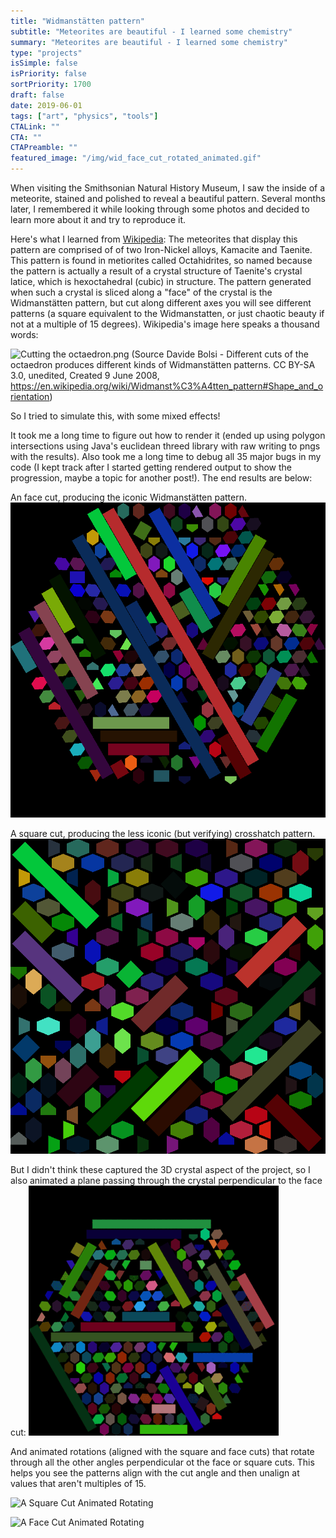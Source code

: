 ```yaml
---
title: "Widmanstätten pattern"
subtitle: "Meteorites are beautiful - I learned some chemistry"
summary: "Meteorites are beautiful - I learned some chemistry"
type: "projects"
isSimple: false
isPriority: false 
sortPriority: 1700
draft: false
date: 2019-06-01
tags: ["art", "physics", "tools"]
CTALink: ""
CTA: ""
CTAPreamble: ""
featured_image: "/img/wid_face_cut_rotated_animated.gif"
---
```


When visiting the Smithsonian Natural History Museum, I saw the inside of a meteorite, stained and polished to reveal a beautiful pattern. Several months later, I remembered it while looking through some photos and decided to learn more about it and try to reproduce it.

Here's what I learned from [Wikipedia](https://en.wikipedia.org/wiki/Widmanst%C3%A4tten_pattern): The meteorites that display this pattern are comprised of of two Iron-Nickel alloys, Kamacite and Taenite. This pattern is found in metiorites called Octahidrites, so named because the pattern is actually a result of a crystal structure of Taenite's crystal latice, which is hexoctahedral (cubic) in structure. The pattern generated when such a crystal is sliced along a "face" of the crystal is the Widmanstätten pattern, but cut along different axes you will see different patterns (a square equivalent to the Widmanstatten, or just chaotic beauty if not at a multiple of 15 degrees). Wikipedia's image here speaks a thousand words:

![Cutting the octaedron.png](/img/cutting_the_octaedron.png)
(Source Davide Bolsi - Different cuts of the octaedron produces different kinds of Widmanstätten patterns. CC BY-SA 3.0, unedited, Created 9 June 2008, https://en.wikipedia.org/wiki/Widmanst%C3%A4tten_pattern#Shape_and_orientation)

So I tried to simulate this, with some mixed effects!

It took me a long time to figure out how to render it (ended up using polygon intersections using Java's euclidean threed library with raw writing to pngs with the results). Also took me a long time to debug all 35 major bugs in my code (I kept track after I started getting rendered output to show the progression, maybe a topic for another post!). The end results are below:

An face cut, producing the iconic Widmanstätten pattern. ![A Square Cut](/img/wid_face_cut.png)

A square cut, producing the less iconic (but verifying) crosshatch pattern. ![A Square Cut](/img/wid_square_cut.png)

But I didn't think these captured the 3D crystal aspect of the project, so I also animated a plane passing through the crystal perpendicular to the face cut: ![A Square Cut Pass Through](/img/wid_face_cut_go_thru.gif)

And animated rotations (aligned with the square and face cuts) that rotate through all the other angles perpendicular ot the face or square cuts. This helps you see the patterns align with the cut angle and then unalign at values that aren't multiples of 15. 

![A Square Cut Animated Rotating](/img/wid_square_cut_rotated.gif)

![A Face Cut Animated Rotating](/img/wid_face_cut_rotated_animated.gif)
